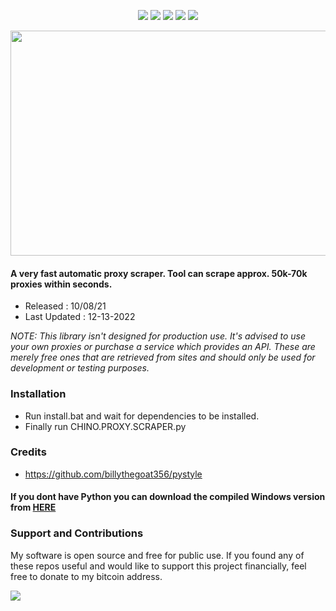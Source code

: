 <p align="center">
<a href="https://github.com/chainski/CHINO-PROXY-SCRAPER"><img src="https://img.shields.io/badge/OPEN--SOURCE-YES-green"></a>
<a href="https://github.com/chainski/CHINO-PROXY-SCRAPER"><img src="https://img.shields.io/badge/PYTHON-3.10-green"></a>
<a href="https://github.com/chainski/CHINO-PROXY-SCRAPER"><img src="https://img.shields.io/badge/license-GPL--3.0-orange"></a> 
<a href="https://github.com/chainski/CHINO-PROXY-SCRAPER/releases"><img src="https://img.shields.io/github/v/release/chainski/CHINO-PROXY-SCRAPER?style=flat"></a> 
<a href="https://github.com/chainski/CHINO-PROXY-SCRAPER"><img src="https://hits.sh/github.com/Chainski/CHINO-PROXY-SCRAPER.svg?label=views&color=007ec6&labelColor=9f9f9f"></a> 
</p>

<p align="center"> 
<img src="https://github.com/Chainski/CHINO-PROXY-SCRAPER/assets/96607632/535f24f1-e071-4d5f-9583-9fcb37f0724e", width="900", height="360">
</p>

#### A very fast automatic proxy scraper. Tool can scrape approx. 50k-70k proxies within seconds.

- Released : 10/08/21
- Last Updated : 12-13-2022

*NOTE: This library isn't designed for production use. It's advised to use your own proxies or purchase a service which provides an API. These are merely free ones that are retrieved from sites and should only be used for development or testing purposes.*

### Installation
- Run install.bat and wait for dependencies to be installed.
- Finally run CHINO.PROXY.SCRAPER.py

### Credits
- https://github.com/billythegoat356/pystyle

#### If you dont have Python you can download the compiled Windows version from [HERE](https://github.com/chainski/CHINO-PROXY-SCRAPER/releases)

### Support and Contributions
My software is open source and free for public use. 
If you found any of these repos useful and would like to support this project financially, 
feel free to donate to my bitcoin address.

<a href="https://www.blockchain.com/btc/address/16T1fUehoGR4E2sj98u9e9mKuQ7uSLvxRJ"><img src="https://img.shields.io/badge/bitcoin-donate-yellow.svg"></a>





